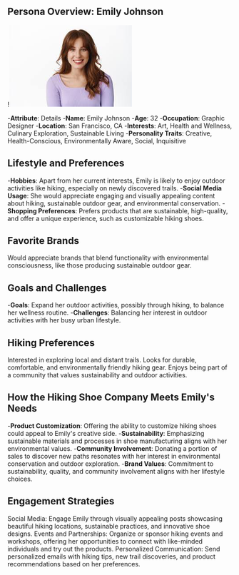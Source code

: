 ## Persona Overview: Emily Johnson

!![Example Image](images/persona.png)


-**Attribute**: Details
-**Name**: Emily Johnson
-**Age**: 32
-**Occupation**: Graphic Designer
-**Location**: San Francisco, CA
-**Interests**: Art, Health and Wellness, Culinary Exploration, Sustainable Living
-**Personality Traits**: Creative, Health-Conscious, Environmentally Aware, Social, Inquisitive

## Lifestyle and Preferences

-**Hobbies**: Apart from her current interests, Emily is likely to enjoy outdoor activities like hiking, especially on newly discovered trails.
-**Social Media Usage**: She would appreciate engaging and visually appealing content about hiking, sustainable outdoor gear, and environmental conservation.
-**Shopping Preferences**: Prefers products that are sustainable, high-quality, and offer a unique experience, such as customizable hiking shoes.

## Favorite Brands

Would appreciate brands that blend functionality with environmental consciousness, like those producing sustainable outdoor gear.

## Goals and Challenges

-**Goals**: Expand her outdoor activities, possibly through hiking, to balance her wellness routine.
-**Challenges**: Balancing her interest in outdoor activities with her busy urban lifestyle.

## Hiking Preferences

Interested in exploring local and distant trails.
Looks for durable, comfortable, and environmentally friendly hiking gear.
Enjoys being part of a community that values sustainability and outdoor activities.

## How the Hiking Shoe Company Meets Emily's Needs

-**Product Customization**: Offering the ability to customize hiking shoes could appeal to Emily's creative side.
-**Sustainability**: Emphasizing sustainable materials and processes in shoe manufacturing aligns with her environmental values.
-**Community Involvement**: Donating a portion of sales to discover new paths resonates with her interest in environmental conservation and outdoor exploration.
-**Brand Values**: Commitment to sustainability, quality, and community involvement aligns with her lifestyle choices.

## Engagement Strategies

Social Media: Engage Emily through visually appealing posts showcasing beautiful hiking locations, sustainable practices, and innovative shoe designs.
Events and Partnerships: Organize or sponsor hiking events and workshops, offering her opportunities to connect with like-minded individuals and try out the products.
Personalized Communication: Send personalized emails with hiking tips, new trail discoveries, and product recommendations based on her preferences.